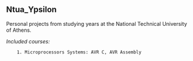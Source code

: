 ## Ntua_Ypsilon

Personal projects from studying years at the National Technical University of Athens. 

*Included courses:*

		1. Microprocessors Systems: AVR C, AVR Assembly
